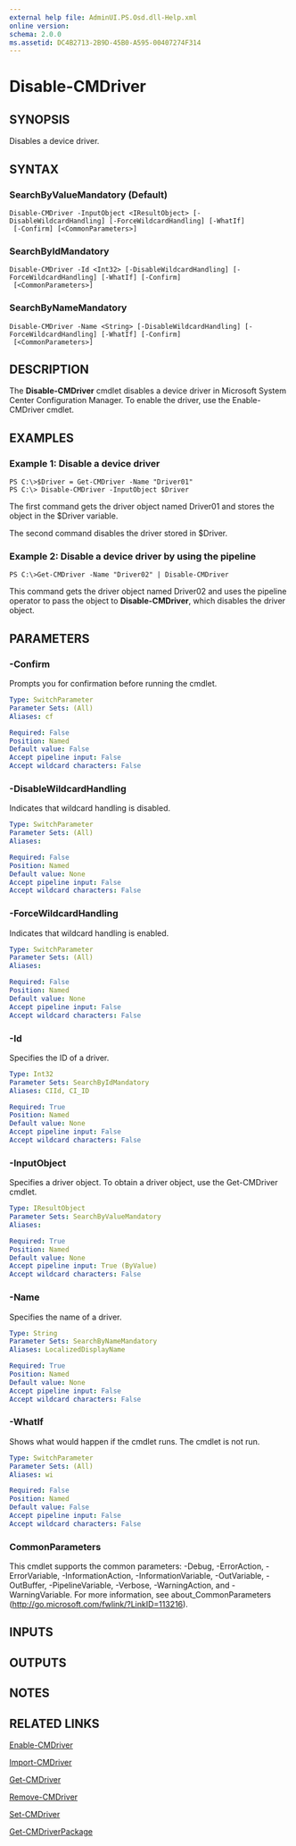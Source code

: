 ```yaml
---
external help file: AdminUI.PS.Osd.dll-Help.xml
online version: 
schema: 2.0.0
ms.assetid: DC4B2713-2B9D-45B0-A595-00407274F314
---
```


# Disable-CMDriver

## SYNOPSIS
Disables a device driver.

## SYNTAX

### SearchByValueMandatory (Default)
```
Disable-CMDriver -InputObject <IResultObject> [-DisableWildcardHandling] [-ForceWildcardHandling] [-WhatIf]
 [-Confirm] [<CommonParameters>]
```

### SearchByIdMandatory
```
Disable-CMDriver -Id <Int32> [-DisableWildcardHandling] [-ForceWildcardHandling] [-WhatIf] [-Confirm]
 [<CommonParameters>]
```

### SearchByNameMandatory
```
Disable-CMDriver -Name <String> [-DisableWildcardHandling] [-ForceWildcardHandling] [-WhatIf] [-Confirm]
 [<CommonParameters>]
```

## DESCRIPTION
The **Disable-CMDriver** cmdlet disables a device driver in Microsoft System Center Configuration Manager.
To enable the driver, use the Enable-CMDriver cmdlet.

## EXAMPLES

### Example 1: Disable a device driver
```
PS C:\>$Driver = Get-CMDriver -Name "Driver01"
PS C:\> Disable-CMDriver -InputObject $Driver
```

The first command gets the driver object named Driver01 and stores the object in the $Driver variable.

The second command disables the driver stored in $Driver.

### Example 2: Disable a device driver by using the pipeline
```
PS C:\>Get-CMDriver -Name "Driver02" | Disable-CMDriver
```

This command gets the driver object named Driver02 and uses the pipeline operator to pass the object to **Disable-CMDriver**, which disables the driver object.

## PARAMETERS

### -Confirm
Prompts you for confirmation before running the cmdlet.

```yaml
Type: SwitchParameter
Parameter Sets: (All)
Aliases: cf

Required: False
Position: Named
Default value: False
Accept pipeline input: False
Accept wildcard characters: False
```

### -DisableWildcardHandling
Indicates that wildcard handling is disabled.

```yaml
Type: SwitchParameter
Parameter Sets: (All)
Aliases: 

Required: False
Position: Named
Default value: None
Accept pipeline input: False
Accept wildcard characters: False
```

### -ForceWildcardHandling
Indicates that wildcard handling is enabled.

```yaml
Type: SwitchParameter
Parameter Sets: (All)
Aliases: 

Required: False
Position: Named
Default value: None
Accept pipeline input: False
Accept wildcard characters: False
```

### -Id
Specifies the ID of a driver.

```yaml
Type: Int32
Parameter Sets: SearchByIdMandatory
Aliases: CIId, CI_ID

Required: True
Position: Named
Default value: None
Accept pipeline input: False
Accept wildcard characters: False
```

### -InputObject
Specifies a driver object.
To obtain a driver object, use the Get-CMDriver cmdlet.

```yaml
Type: IResultObject
Parameter Sets: SearchByValueMandatory
Aliases: 

Required: True
Position: Named
Default value: None
Accept pipeline input: True (ByValue)
Accept wildcard characters: False
```

### -Name
Specifies the name of a driver.

```yaml
Type: String
Parameter Sets: SearchByNameMandatory
Aliases: LocalizedDisplayName

Required: True
Position: Named
Default value: None
Accept pipeline input: False
Accept wildcard characters: False
```

### -WhatIf
Shows what would happen if the cmdlet runs.
The cmdlet is not run.

```yaml
Type: SwitchParameter
Parameter Sets: (All)
Aliases: wi

Required: False
Position: Named
Default value: False
Accept pipeline input: False
Accept wildcard characters: False
```

### CommonParameters
This cmdlet supports the common parameters: -Debug, -ErrorAction, -ErrorVariable, -InformationAction, -InformationVariable, -OutVariable, -OutBuffer, -PipelineVariable, -Verbose, -WarningAction, and -WarningVariable. For more information, see about_CommonParameters (http://go.microsoft.com/fwlink/?LinkID=113216).

## INPUTS

## OUTPUTS

## NOTES

## RELATED LINKS

[Enable-CMDriver](./Enable-CMDriver.md)

[Import-CMDriver](./Import-CMDriver.md)

[Get-CMDriver](./Get-CMDriver.md)

[Remove-CMDriver](./Remove-CMDriver.md)

[Set-CMDriver](./Set-CMDriver.md)

[Get-CMDriverPackage](./Get-CMDriverPackage.md)


